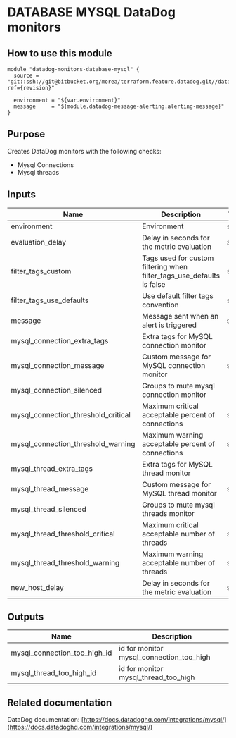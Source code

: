 # DATABASE MYSQL DataDog monitors

## How to use this module

```
module "datadog-monitors-database-mysql" {
  source = "git::ssh://git@bitbucket.org/morea/terraform.feature.datadog.git//database/mysql?ref={revision}"

  environment = "${var.environment}"
  message     = "${module.datadog-message-alerting.alerting-message}"
}

```

## Purpose

Creates DataDog monitors with the following checks:

- Mysql Connections
- Mysql threads

## Inputs

| Name | Description | Type | Default | Required |
|------|-------------|:----:|:-----:|:-----:|
| environment | Environment | string | - | yes |
| evaluation_delay | Delay in seconds for the metric evaluation | string | `15` | no |
| filter_tags_custom | Tags used for custom filtering when filter_tags_use_defaults is false | string | `*` | no |
| filter_tags_use_defaults | Use default filter tags convention | string | `true` | no |
| message | Message sent when an alert is triggered | string | - | yes |
| mysql_connection_extra_tags | Extra tags for MySQL connection monitor | list | `<list>` | no |
| mysql_connection_message | Custom message for MySQL connection monitor | string | `` | no |
| mysql_connection_silenced | Groups to mute mysql connection monitor | map | `<map>` | no |
| mysql_connection_threshold_critical | Maximum critical acceptable percent of connections | string | `80` | no |
| mysql_connection_threshold_warning | Maximum warning acceptable percent of connections | string | `70` | no |
| mysql_thread_extra_tags | Extra tags for MySQL thread monitor | list | `<list>` | no |
| mysql_thread_message | Custom message for MySQL thread monitor | string | `` | no |
| mysql_thread_silenced | Groups to mute mysql threads monitor | map | `<map>` | no |
| mysql_thread_threshold_critical | Maximum critical acceptable number of threads | string | `500` | no |
| mysql_thread_threshold_warning | Maximum warning acceptable number of threads | string | `400` | no |
| new_host_delay | Delay in seconds for the metric evaluation | string | `300` | no |

## Outputs

| Name | Description |
|------|-------------|
| mysql_connection_too_high_id | id for monitor mysql_connection_too_high |
| mysql_thread_too_high_id | id for monitor mysql_thread_too_high |

Related documentation
---------------------

DataDog documentation: [https://docs.datadoghq.com/integrations/mysql/](https://docs.datadoghq.com/integrations/mysql/)
